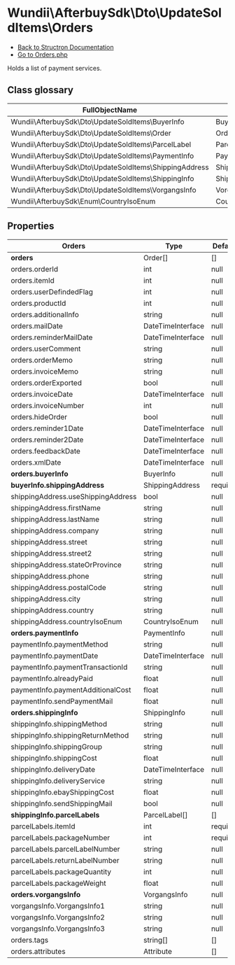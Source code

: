# Wundii\AfterbuySdk\Dto\UpdateSoldItems\Orders
- [Back to Structron Documentation](./../_Structron.md)
- [Go to Orders.php](./../../src/Dto/UpdateSoldItems/Orders.php)

Holds a list of payment services.

## Class glossary
| FullObjectName | Object |
| -------------- | ------ |
| Wundii\AfterbuySdk\Dto\UpdateSoldItems\BuyerInfo | BuyerInfo |
| Wundii\AfterbuySdk\Dto\UpdateSoldItems\Order | Order |
| Wundii\AfterbuySdk\Dto\UpdateSoldItems\ParcelLabel | ParcelLabel |
| Wundii\AfterbuySdk\Dto\UpdateSoldItems\PaymentInfo | PaymentInfo |
| Wundii\AfterbuySdk\Dto\UpdateSoldItems\ShippingAddress | ShippingAddress |
| Wundii\AfterbuySdk\Dto\UpdateSoldItems\ShippingInfo | ShippingInfo |
| Wundii\AfterbuySdk\Dto\UpdateSoldItems\VorgangsInfo | VorgangsInfo |
| Wundii\AfterbuySdk\Enum\CountryIsoEnum | CountryIsoEnum |

## Properties
| Orders                             | Type              | Default  | Description |
| ---------------------------------- | ----------------- | -------- | ----------- |
| **orders**                         | Order[]           | []       |             |
| orders.orderId                     | int               | null     |             |
| orders.itemId                      | int               | null     |             |
| orders.userDefindedFlag            | int               | null     |             |
| orders.productId                   | int               | null     |             |
| orders.additionalInfo              | string            | null     |             |
| orders.mailDate                    | DateTimeInterface | null     |             |
| orders.reminderMailDate            | DateTimeInterface | null     |             |
| orders.userComment                 | string            | null     |             |
| orders.orderMemo                   | string            | null     |             |
| orders.invoiceMemo                 | string            | null     |             |
| orders.orderExported               | bool              | null     |             |
| orders.invoiceDate                 | DateTimeInterface | null     |             |
| orders.invoiceNumber               | int               | null     |             |
| orders.hideOrder                   | bool              | null     |             |
| orders.reminder1Date               | DateTimeInterface | null     |             |
| orders.reminder2Date               | DateTimeInterface | null     |             |
| orders.feedbackDate                | DateTimeInterface | null     |             |
| orders.xmlDate                     | DateTimeInterface | null     |             |
| **orders.buyerInfo**               | BuyerInfo         | null     |             |
| **buyerInfo.shippingAddress**      | ShippingAddress   | required |             |
| shippingAddress.useShippingAddress | bool              | null     |             |
| shippingAddress.firstName          | string            | null     |             |
| shippingAddress.lastName           | string            | null     |             |
| shippingAddress.company            | string            | null     |             |
| shippingAddress.street             | string            | null     |             |
| shippingAddress.street2            | string            | null     |             |
| shippingAddress.stateOrProvince    | string            | null     |             |
| shippingAddress.phone              | string            | null     |             |
| shippingAddress.postalCode         | string            | null     |             |
| shippingAddress.city               | string            | null     |             |
| shippingAddress.country            | string            | null     |             |
| shippingAddress.countryIsoEnum     | CountryIsoEnum    | null     |             |
| **orders.paymentInfo**             | PaymentInfo       | null     |             |
| paymentInfo.paymentMethod          | string            | null     |             |
| paymentInfo.paymentDate            | DateTimeInterface | null     |             |
| paymentInfo.paymentTransactionId   | string            | null     |             |
| paymentInfo.alreadyPaid            | float             | null     |             |
| paymentInfo.paymentAdditionalCost  | float             | null     |             |
| paymentInfo.sendPaymentMail        | float             | null     |             |
| **orders.shippingInfo**            | ShippingInfo      | null     |             |
| shippingInfo.shippingMethod        | string            | null     |             |
| shippingInfo.shippingReturnMethod  | string            | null     |             |
| shippingInfo.shippingGroup         | string            | null     |             |
| shippingInfo.shippingCost          | float             | null     |             |
| shippingInfo.deliveryDate          | DateTimeInterface | null     |             |
| shippingInfo.deliveryService       | string            | null     |             |
| shippingInfo.ebayShippingCost      | float             | null     |             |
| shippingInfo.sendShippingMail      | bool              | null     |             |
| **shippingInfo.parcelLabels**      | ParcelLabel[]     | []       |             |
| parcelLabels.itemId                | int               | required |             |
| parcelLabels.packageNumber         | int               | required |             |
| parcelLabels.parcelLabelNumber     | string            | null     |             |
| parcelLabels.returnLabelNumber     | string            | null     |             |
| parcelLabels.packageQuantity       | int               | null     |             |
| parcelLabels.packageWeight         | float             | null     |             |
| **orders.vorgangsInfo**            | VorgangsInfo      | null     |             |
| vorgangsInfo.VorgangsInfo1         | string            | null     |             |
| vorgangsInfo.VorgangsInfo2         | string            | null     |             |
| vorgangsInfo.VorgangsInfo3         | string            | null     |             |
| orders.tags                        | string[]          | []       |             |
| orders.attributes                  | Attribute         | []       |             |
